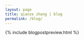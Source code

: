 ```yaml
---
layout: page
title: qianze zhang | blog
permalink: /blog/
---
```

<div class = "home">
 {% include blogpostpreview.html %}
 
</div>
